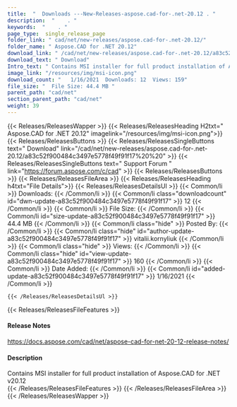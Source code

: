 ```yaml
---
title:  "  Downloads ---New-Releases-aspose.cad-for-.net-20.12 . " 
description:  "    . " 
keywords:  "    . " 
page_type:  single_release_page
folder_link: " cad/net/new-releases/aspose.cad-for-.net-20.12/"
folder_name: " Aspose.CAD for .NET 20.12"
download_link: " /cad/net/new-releases/aspose.cad-for-.net-20.12/a83c52f900484c3497e5778f49f91f17"
download_text: " Download"
Intro_text: " Contains MSI installer for full product installation of Aspose.CAD for .NET v20...."
image_link: "/resources/img/msi-icon.png"
download_count: "   1/16/2021  Downloads: 12  Views: 159"
file_size: "  File Size: 44.4 MB "
parent_path: "cad/net"
section_parent_path: "cad/net"
weight: 39 
---
```


{{< Releases/ReleasesWapper >}}
  {{< Releases/ReleasesHeading H2txt=" Aspose.CAD for .NET 20.12" imagelink="/resources/img/msi-icon.png">}}
  {{< Releases/ReleasesButtons >}}
    {{< Releases/ReleasesSingleButtons text=" Download" link="/cad/net/new-releases/aspose.cad-for-.net-20.12/a83c52f900484c3497e5778f49f91f17%20%20" >}}
    {{< Releases/ReleasesSingleButtons text=" Support Forum " link="https://forum.aspose.com/c/cad" >}}
  {{< Releases/ReleasesButtons >}}
  {{< Releases/ReleasesFileArea >}}
    {{< Releases/ReleasesHeading h4txt="File Details">}}
    {{< Releases/ReleasesDetailsUl >}}
            {{< Common/li  >}} Downloads: {{< /Common/li >}} 
      {{< Common/li class="downloadcount" id="dwn-update-a83c52f900484c3497e5778f49f91f17" >}} 12 {{< /Common/li >}} 
      {{< Common/li  >}} File Size: {{< /Common/li >}} 
      {{< Common/li id="size-update-a83c52f900484c3497e5778f49f91f17" >}} 44.4 MB {{< /Common/li >}} 
      {{< Common/li  class="hide" >}} Posted By: {{< /Common/li >}} 
      {{< Common/li class="hide" id="author-update-a83c52f900484c3497e5778f49f91f17" >}} vitalii.kornyliuk {{< /Common/li >}} 
      {{< Common/li class="hide"  >}} Views: {{< /Common/li >}} 
      {{< Common/li class="hide" id="view-update-a83c52f900484c3497e5778f49f91f17" >}} 160 {{< /Common/li >}} 
      {{< Common/li  >}} Date Added: {{< /Common/li >}} 
      {{< Common/li id="added-update-a83c52f900484c3497e5778f49f91f17" >}} 1/16/2021 {{< /Common/li >}} 

    {{< /Releases/ReleasesDetailsUl >}}

  {{< Releases/ReleasesFileFeatures >}}
      <h4>Release Notes</h4><div><a href="https://docs.aspose.com/cad/net/aspose-cad-for-net-20-12-release-notes/">https://docs.aspose.com/cad/net/aspose-cad-for-net-20-12-release-notes/</a></div><h4>Description</h4><div class="HTMLDescription">Contains MSI installer for full product installation of Aspose.CAD for .NET v20.12</div>
  {{< /Releases/ReleasesFileFeatures >}}
 {{< /Releases/ReleasesFileArea >}}
{{< /Releases/ReleasesWapper >}}


